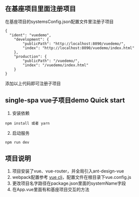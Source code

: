 ## 在基座项目里面注册项目
在基座项目的systemsConfig.json配置文件里注册子项目
```
{
  "ident": "vuedemo",
	"development": {
		"publicPath": "http://localhost:8090/vuedemo/",
		"index": "http://localhost:8090/vuedemo/index.html"
	},
	"production": {
		"publicPath": "/vuedemo/",
		"index": "/vuedemo/index.html"
	}
}
```
添加以上代码即可注册子项目
## single-spa vue子项目demo Quick start
1. 安装依赖
```shell
npm install 或者 yarn
```
2. 启动服务
```shell
npm run dev
```
## 项目说明
1. 项目安装了vue、vue-router，并全局引入ant-design-vue
2. webpack配置参考 [vue cli](https://cli.vuejs.org/zh/)，配置文件在根目录下vue.config.js
3. 更改项目名字路径在package.json里面的systemName字段
4. 在App.vue里面有和基座项目交互的方法


